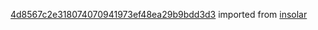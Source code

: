 [4d8567c2e318074070941973ef48ea29b9bdd3d3](https://github.com/insolar/insolar/commit/4d8567c2e318074070941973ef48ea29b9bdd3d3) imported from [insolar](https://github.com/insolar/insolar)
